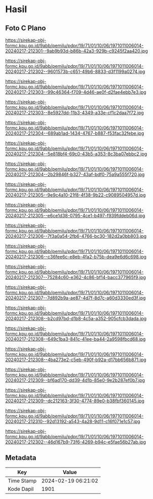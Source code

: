 # Hasil

## Foto C Plano

https://sirekap-obj-formc.kpu.go.id/9abb/pemilu/pdpr/19/71/01/10/06/1971011006014-20240217-212301--9ab9b93d-b86b-42a3-929b-c9245f2aa420.jpg

https://sirekap-obj-formc.kpu.go.id/9abb/pemilu/pdpr/19/71/01/10/06/1971011006014-20240217-212302--9601573b-c651-49b6-8833-d3f1199a0274.jpg

https://sirekap-obj-formc.kpu.go.id/9abb/pemilu/pdpr/19/71/01/10/06/1971011006014-20240217-212303--99c46364-f709-4d46-ae0f-d2fae4ebb7e3.jpg

https://sirekap-obj-formc.kpu.go.id/9abb/pemilu/pdpr/19/71/01/10/06/1971011006014-20240217-212303--8e5927dd-11b3-4349-a33e-cf1c2daa7f72.jpg

https://sirekap-obj-formc.kpu.go.id/9abb/pemilu/pdpr/19/71/01/10/06/1971011006014-20240217-212304--689ab1ad-1434-4767-b887-f53fac32febe.jpg

https://sirekap-obj-formc.kpu.go.id/9abb/pemilu/pdpr/19/71/01/10/06/1971011006014-20240217-212304--5e818bf4-69c0-43b5-a353-8c3ba07ebbc2.jpg

https://sirekap-obj-formc.kpu.go.id/9abb/pemilu/pdpr/19/71/01/10/06/1971011006014-20240217-212304--2b29846f-b327-43af-bdf0-75a9a555f720.jpg

https://sirekap-obj-formc.kpu.go.id/9abb/pemilu/pdpr/19/71/01/10/06/1971011006014-20240217-212305--9e9c4a10-21f8-4f38-9b22-c9089504957d.jpg

https://sirekap-obj-formc.kpu.go.id/9abb/pemilu/pdpr/19/71/01/10/06/1971011006014-20240217-212305--e6ce1d38-0795-4ce1-b497-f939fddeb06d.jpg

https://sirekap-obj-formc.kpu.go.id/9abb/pemilu/pdpr/19/71/01/10/06/1971011006014-20240217-212306--7f3a0a54-2fb6-4766-bc30-182d2a0bb803.jpg

https://sirekap-obj-formc.kpu.go.id/9abb/pemilu/pdpr/19/71/01/10/06/1971011006014-20240217-212306--c36fee6c-e8eb-4fa2-b75b-dea9e6d6c698.jpg

https://sirekap-obj-formc.kpu.go.id/9abb/pemilu/pdpr/19/71/01/10/06/1971011006014-20240217-212307--75284c60-e362-4c86-bf14-bacc377965f9.jpg

https://sirekap-obj-formc.kpu.go.id/9abb/pemilu/pdpr/19/71/01/10/06/1971011006014-20240217-212307--7d892b9a-ae87-4d7f-8d7c-a60d3330ed3f.jpg

https://sirekap-obj-formc.kpu.go.id/9abb/pemilu/pdpr/19/71/01/10/06/1971011006014-20240217-212308--b2cd97bd-d1b8-4c5a-a352-905cfcb3dada.jpg

https://sirekap-obj-formc.kpu.go.id/9abb/pemilu/pdpr/19/71/01/10/06/1971011006014-20240217-212308--649c1ba3-841c-41ee-ba44-2a9598fbcd68.jpg

https://sirekap-obj-formc.kpu.go.id/9abb/pemilu/pdpr/19/71/01/10/06/1971011006014-20240217-212308--4ba273e2-c5eb-490f-b92a-d17bb656b871.jpg

https://sirekap-obj-formc.kpu.go.id/9abb/pemilu/pdpr/19/71/01/10/06/1971011006014-20240217-212309--bf6ad170-dd39-4d1b-85e0-9e2b287ef0b7.jpg

https://sirekap-obj-formc.kpu.go.id/9abb/pemilu/pdpr/19/71/01/10/06/1971011006014-20240217-212309--dc212163-3f30-4774-89e0-b38fbf360145.jpg

https://sirekap-obj-formc.kpu.go.id/9abb/pemilu/pdpr/19/71/01/10/06/1971011006014-20240217-212310--92d13192-a543-4a28-9d11-c16f071e1c57.jpg

https://sirekap-obj-formc.kpu.go.id/9abb/pemilu/pdpr/19/71/01/10/06/1971011006014-20240217-212302--46d167b9-73f6-4269-b94c-e5fae56b27ab.jpg


## Metadata

| Key        | Value               |
| ---------- | ------------------- |
| Time Stamp | 2024-02-19 06:21:02 |
| Kode Dapil | 1901                |



